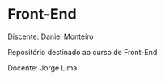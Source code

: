 # Front-End

Discente: Daniel Monteiro

Repositório destinado ao curso de Front-End

Docente: Jorge Lima
